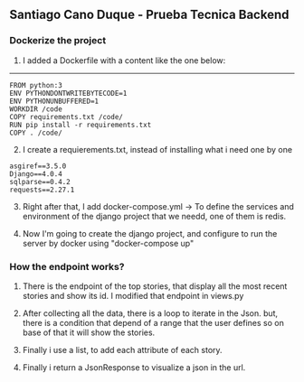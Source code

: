 ## Santiago Cano Duque - Prueba Tecnica Backend 

### Dockerize the project

1. I added a Dockerfile with a content like the one below:
-------------------------------------
```
FROM python:3
ENV PYTHONDONTWRITEBYTECODE=1
ENV PYTHONUNBUFFERED=1
WORKDIR /code
COPY requirements.txt /code/
RUN pip install -r requirements.txt
COPY . /code/
```
2. I create a requierements.txt, instead of installing what i need one by one
```
asgiref==3.5.0
Django==4.0.4
sqlparse==0.4.2
requests==2.27.1
```
3. Right after that, I add docker-compose.yml -> To define the services and environment of the django project that we needd, one of them is redis.

4. Now I'm going to create the django project, and configure to run the server by docker using "docker-compose up"

### How the endpoint works?

1. There is the endpoint of the top stories, that display all the most recent stories and show its id. I modified that endpoint in views.py

2. After collecting all the data, there is a loop to iterate in the Json. but, there is a condition that depend of a range that the user defines so on base of that it will show the stories.

3. Finally i use a list, to add each attribute of each story.

4. Finally i return a JsonResponse to visualize a json in the url.




